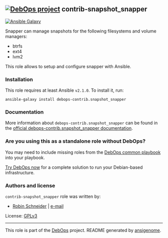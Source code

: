 ## [![DebOps project](http://debops.org/images/debops-small.png)](http://debops.org) contrib-snapshot_snapper

<!-- This file was generated by Ansigenome. Do not edit this file directly but
     instead have a look at the files in the ./meta/ directory. -->

[![Ansible Galaxy](http://img.shields.io/badge/galaxy-debops-contrib.-snapshot_snapper-660198.svg?style=flat)](https://galaxy.ansible.com/detail#/role/3042)


Snapper can manage snapshots for the following filesystems and volume managers:

* btrfs
* ext4
* lvm2

This role allows to setup and configure snapper with Ansible.

### Installation

This role requires at least Ansible `v2.1.0`. To install it, run:

```Shell
ansible-galaxy install debops-contrib.snapshot_snapper
```

### Documentation

More information about `debops-contrib.snapshot_snapper` can be found in the
[official debops-contrib.snapshot_snapper documentation](http://docs.debops.org/en/latest/ansible/roles/ansible-contrib-snapshot_snapper/docs/).



### Are you using this as a standalone role without DebOps?

You may need to include missing roles from the [DebOps common
playbook](https://github.com/debops/debops-playbooks/blob/master/playbooks/common.yml)
into your playbook.

[Try DebOps now](https://github.com/debops/debops) for a complete solution to run your Debian-based infrastructure.





### Authors and license

`contrib-snapshot_snapper` role was written by:

- [Robin Schneider](https://github.com/ypid) | [e-mail](mailto:ypid@riseup.net)

License: [GPLv3](https://tldrlegal.com/license/gnu-general-public-license-v3-%28gpl-3%29)

***

This role is part of the [DebOps](http://debops.org/) project. README generated by [ansigenome](https://github.com/nickjj/ansigenome/).
